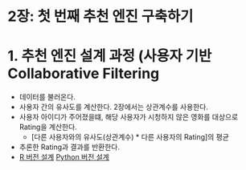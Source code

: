 2장: 첫 번째 추천 엔진 구축하기
=================================

# 1. 추천 엔진 설계 과정 (사용자 기반 Collaborative Filtering
- 데이터를 불러온다.
- 사용자 간의 유사도를 계산한다. 2장에서는 상관계수를 사용한다.
- 사용자 아이디가 주어졌을떄, 해당 사용자가 시청하지 않은 영화를 대상으로 Rating을 계산한다.
  - [다른 사용자와의 유사도(상관계수) * 다른 사용자의 Rating]의 평균
- 추론한 Rating과 결과를 반환한다.
- [R 버전 설계](./r/recommender.r) [Python 버전 설계](./python/recommender.py)
